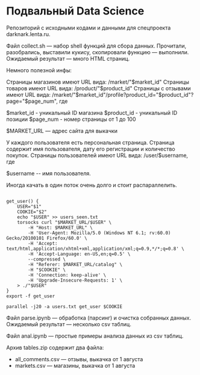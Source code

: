 # Подвальный Data Science

Репозиторий с исходными кодами и данными для спецпроекта darknark.lenta.ru.

Файл collect.sh — набор shell функций для сбора данных. Прочитали, разобрались, выставили кукису, скопировали функцию — выполнили.
Ожидаемый результат — много HTML страниц.

Немного полезной инфы:

Страницы магазинов имеют URL вида:
/market/"$market_id"
Страницы товаров имеют URL вида:
/product/"$product_id"
Страницы с отзывами имеют URL вида:
/market/"$market_id"/profile?product_id="$product_id"?page="$page_num", где

$market_id - уникальный ID магазина
$product_id - уникальный ID позиции
$page_num - номер страницы от 1 до 100

$MARKET_URL — адрес сайта для выкачки

У каждого пользователя есть персональная страница. Страница содержит имя пользователя, дату его регистрации и количество покупок.
Страницы пользователей имеют URL вида:
/user/$username, где

$username -- имя пользователя.

Иногда качать в один поток очень долго и стоит распараллелить.

```shell

get_user() {
	USER="$1"
	COOKIE="$2"
	echo "$USER" >> users_seen.txt
	torsocks curl "$MARKET_URL/$USER" \
		-H "Host: $MARKET_URL" \
		-H 'User-Agent: Mozilla/5.0 (Windows NT 6.1; rv:60.0) Gecko/20100101 Firefox/60.0' \
		-H 'Accept: text/html,application/xhtml+xml,application/xml;q=0.9,*/*;q=0.8' \
		-H 'Accept-Language: en-US,en;q=0.5' \
		--compressed \
		-H "Referer: $MARKET_URL/catalog" \
		-H "$COOKIE" \
		-H 'Connection: keep-alive' \
		-H 'Upgrade-Insecure-Requests: 1' \
	> ./"$USER"
}
export -f get_user

parallel -j20 -a users.txt get_user $COOKIE

```

Файл parse.ipynb — обработка (парсинг) и очистка собранных данных. Ожидаемый результат — несколько csv таблиц.

Файл anal.ipynb — простые примеры анализа данных из csv таблиц.

Архив tables.zip содержит два файла:
- all_comments.csv — отзывы, выкачка от 1 августа
- markets.csv — магазины, выкачка от 1 августа

